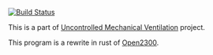 [![Build Status](https://travis-ci.org/sanpii/ws2300.svg?branch=master)](https://travis-ci.org/sanpii/ws2300)

This is a part of [Uncontrolled Mechanical
Ventilation](https://hackaday.io/project/12708-uncontrolled-mechanical-ventilation)
project.

This program is a rewrite in rust of
[Open2300](http://www.lavrsen.dk/foswiki/bin/view/Open2300/WebHome).

